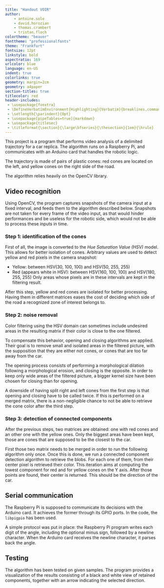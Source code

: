 ```yaml
---
title: "Handout VOIR"
author:
    - antoine.sole
    - david.horozian
    - thomas.crambert
    - tristan.floch
colortheme: "beaver"
fonttheme: "professionalfonts"
theme: "Frankfurt"
fontsize: 12pt
linkstyle: bold
aspectratio: 169
urlcolor: blue
language: en-US
indent: true
colorlinks: true
geometry: margin=2cm
geometry: a4paper
section-titles: true
titlecolor: red
header-includes:
 - \usepackage{fvextra}
 - \DefineVerbatimEnvironment{Highlighting}{Verbatim}{breaklines,commandchars=\\\{\}}
 - \setlength{\parindent}{0pt}
 - \usepackage[pipeTables=true]{markdown}
 - \usepackage{titlesec}
 - \titleformat{\section}{\large\bfseries}{\thesection}{1em}{\hrule}
---
```


This project is a program that performs video analysis of a delimited trajectory for a car replica.
The algorithm runs on a Raspberry Pi, and communicates with an Arduino card that handles the robotic logic.

The trajectory is made of pairs of plastic cones: red cones are located on the left, and yellow cones on the right
side of the road.

The algorithm relies heavily on the OpenCV library.

## Video recognition

Using OpenCV, the program captures snapshots of the camera input at a fixed interval, and feeds them
to the algorithm described below. Snapshots are not taken for every frame of the video input, as that would
hinder performances and be useless for the robotic side, which would not be able to process these inputs in
time.

### Step 1: identification of the cones

First of all, the image is converted to the *Hue Saturation Value (HSV)* model.
This allows for better isolation of cones.
Arbitrary values are used to detect yellow and red pixels in the camera snapshot:
- Yellow: between HSV(30, 100, 100) and HSV(50, 255, 255)
- Red (appears white in HSV): between HSV(160, 100, 100) and HSV(180, 255, 255)
Only areas whose pixels are in these intervals are kept in the filtering result.

After this step, yellow and red cones are isolated for better processing.
Having them in different matrices eases the cost of deciding which side of the road a recognized zone of interest belongs to.

### Step 2: noise removal

Color filtering using the HSV domain can sometimes include undesired areas in the resulting matrix if their color is close to the one filtered.

To compensate this behavior, opening and closing algorithms are applied.
Their goal is to remove small and isolated areas in the filtered picture, with the supposition that they are either not cones, or cones that are too far away from the car.

The opening process consists of performing a morphological dilation following a morphological erosion, and closing is the opposite.
In order to keep only wide areas of the filtered picture, a bigger kernel size have been chosen for closing than for opening.

A downside of having split right and left cones from the first step is that opening and closing have to be called twice.
If this is performed on a merged matrix, there is a non-negligible chance to not be able to retrieve the cone color after the third step.

### Step 3: detection of connected components

After the previous steps, two matrices are obtained: one with red cones and an other one with the yellow ones.
Only the biggest areas have been kept, those are cones that are supposed to be the closest to the car.

First those two matrix needs to be merged in order to run the following algorithm only once.
Once this is done, we run a connected component detection algorithm to retrieve the blobs.
For each one of them, from their center pixel is retrieved their color.
This iteration aims at computing the lowest component for red and for yellow cones on the Y axis.
After those points are found, their center is returned. This should be the direction of the car.

## Serial communication

The Raspberry Pi is supposed to communicate its decisions with the Arduino card.
It achieves the former through its GPIO ports. In the code, the `libpigpio` has been used.

A simple protocol was put in place: the Raspberry Pi program writes each digit of the angle, including the optional minus sign, followed by a newline character.
When the Arduino card receives the newline character, it parses back the angle.

## Testing

The algorithm has been tested on given samples.
The program provides a visualization of the results consisting of a black and white view of retained components, together with an arrow indicating the selected direction.
